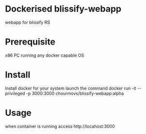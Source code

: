 # Dockerised blissify-webapp
webapp for blissify RS

# Prerequisite
x86 PC running any docker capable OS

# Install
Install docker for your system
launch the command docker run -it --privileged -p 3000:3000 chourmovs/blissify-webapp:alpha

# Usage
when container is running access http://locahost:3000
